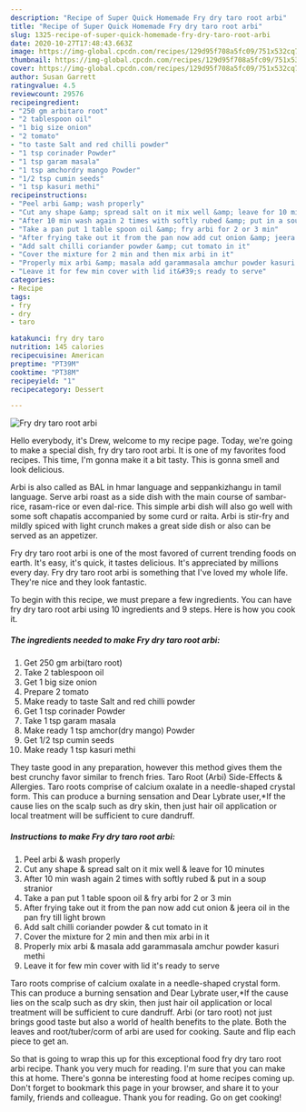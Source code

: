 ```yaml
---
description: "Recipe of Super Quick Homemade Fry dry taro root arbi"
title: "Recipe of Super Quick Homemade Fry dry taro root arbi"
slug: 1325-recipe-of-super-quick-homemade-fry-dry-taro-root-arbi
date: 2020-10-27T17:48:43.663Z
image: https://img-global.cpcdn.com/recipes/129d95f708a5fc09/751x532cq70/fry-dry-taro-root-arbi-recipe-main-photo.jpg
thumbnail: https://img-global.cpcdn.com/recipes/129d95f708a5fc09/751x532cq70/fry-dry-taro-root-arbi-recipe-main-photo.jpg
cover: https://img-global.cpcdn.com/recipes/129d95f708a5fc09/751x532cq70/fry-dry-taro-root-arbi-recipe-main-photo.jpg
author: Susan Garrett
ratingvalue: 4.5
reviewcount: 29576
recipeingredient:
- "250 gm arbitaro root"
- "2 tablespoon oil"
- "1 big size onion"
- "2 tomato"
- "to taste Salt and red chilli powder"
- "1 tsp corinader Powder"
- "1 tsp garam masala"
- "1 tsp amchordry mango Powder"
- "1/2 tsp cumin seeds"
- "1 tsp kasuri methi"
recipeinstructions:
- "Peel arbi &amp; wash properly"
- "Cut any shape &amp; spread salt on it mix well &amp; leave for 10 minutes"
- "After 10 min wash again 2 times with softly rubed &amp; put in a soup stranior"
- "Take a pan put 1 table spoon oil &amp; fry arbi for 2 or 3 min"
- "After frying take out it from the pan now add cut onion &amp; jeera oil in the pan fry till light brown"
- "Add salt chilli coriander powder &amp; cut tomato in it"
- "Cover the mixture for 2 min and then mix arbi in it"
- "Properly mix arbi &amp; masala add garammasala amchur powder kasuri methi"
- "Leave it for few min cover with lid it&#39;s ready to serve"
categories:
- Recipe
tags:
- fry
- dry
- taro

katakunci: fry dry taro 
nutrition: 145 calories
recipecuisine: American
preptime: "PT39M"
cooktime: "PT38M"
recipeyield: "1"
recipecategory: Dessert

---
```



![Fry dry taro root arbi](https://img-global.cpcdn.com/recipes/129d95f708a5fc09/751x532cq70/fry-dry-taro-root-arbi-recipe-main-photo.jpg)

Hello everybody, it's Drew, welcome to my recipe page. Today, we're going to make a special dish, fry dry taro root arbi. It is one of my favorites food recipes. This time, I'm gonna make it a bit tasty. This is gonna smell and look delicious.

Arbi is also called as BAL in hmar language and seppankizhangu in tamil language. Serve arbi roast as a side dish with the main course of sambar-rice, rasam-rice or even dal-rice. This simple arbi dish will also go well with some soft chapatis accompanied by some curd or raita. Arbi is stir-fry and mildly spiced with light crunch makes a great side dish or also can be served as an appetizer.

Fry dry taro root arbi is one of the most favored of current trending foods on earth. It's easy, it's quick, it tastes delicious. It's appreciated by millions every day. Fry dry taro root arbi is something that I've loved my whole life. They're nice and they look fantastic.


To begin with this recipe, we must prepare a few ingredients. You can have fry dry taro root arbi using 10 ingredients and 9 steps. Here is how you cook it.

<!--inarticleads1-->

##### The ingredients needed to make Fry dry taro root arbi:

1. Get 250 gm arbi(taro root)
1. Take 2 tablespoon oil
1. Get 1 big size onion
1. Prepare 2 tomato
1. Make ready to taste Salt and red chilli powder
1. Get 1 tsp corinader Powder
1. Take 1 tsp garam masala
1. Make ready 1 tsp amchor(dry mango) Powder
1. Get 1/2 tsp cumin seeds
1. Make ready 1 tsp kasuri methi


They taste good in any preparation, however this method gives them the best crunchy favor similar to french fries. Taro Root (Arbi) Side-Effects &amp; Allergies. Taro roots comprise of calcium oxalate in a needle-shaped crystal form. This can produce a burning sensation and Dear Lybrate user,*If the cause lies on the scalp such as dry skin, then just hair oil application or local treatment will be sufficient to cure dandruff. 

<!--inarticleads2-->

##### Instructions to make Fry dry taro root arbi:

1. Peel arbi &amp; wash properly
1. Cut any shape &amp; spread salt on it mix well &amp; leave for 10 minutes
1. After 10 min wash again 2 times with softly rubed &amp; put in a soup stranior
1. Take a pan put 1 table spoon oil &amp; fry arbi for 2 or 3 min
1. After frying take out it from the pan now add cut onion &amp; jeera oil in the pan fry till light brown
1. Add salt chilli coriander powder &amp; cut tomato in it
1. Cover the mixture for 2 min and then mix arbi in it
1. Properly mix arbi &amp; masala add garammasala amchur powder kasuri methi
1. Leave it for few min cover with lid it&#39;s ready to serve


Taro roots comprise of calcium oxalate in a needle-shaped crystal form. This can produce a burning sensation and Dear Lybrate user,*If the cause lies on the scalp such as dry skin, then just hair oil application or local treatment will be sufficient to cure dandruff. Arbi (or taro root) not just brings good taste but also a world of health benefits to the plate. Both the leaves and root/tuber/corm of arbi are used for cooking. Saute and flip each piece to get an. 

So that is going to wrap this up for this exceptional food fry dry taro root arbi recipe. Thank you very much for reading. I'm sure that you can make this at home. There's gonna be interesting food at home recipes coming up. Don't forget to bookmark this page in your browser, and share it to your family, friends and colleague. Thank you for reading. Go on get cooking!
